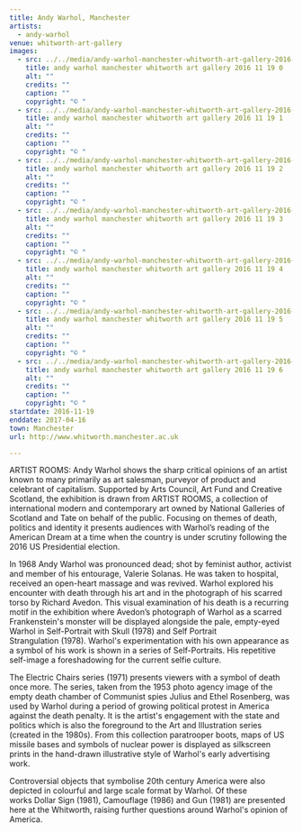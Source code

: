```yaml
---
title: Andy Warhol, Manchester
artists:
  - andy-warhol
venue: whitworth-art-gallery
images:
  - src: ../../media/andy-warhol-manchester-whitworth-art-gallery-2016-11-19-0.webp
    title: andy warhol manchester whitworth art gallery 2016 11 19 0
    alt: ""
    credits: ""
    caption: ""
    copyright: "© "
  - src: ../../media/andy-warhol-manchester-whitworth-art-gallery-2016-11-19-1.webp
    title: andy warhol manchester whitworth art gallery 2016 11 19 1
    alt: ""
    credits: ""
    caption: ""
    copyright: "© "
  - src: ../../media/andy-warhol-manchester-whitworth-art-gallery-2016-11-19-2.webp
    title: andy warhol manchester whitworth art gallery 2016 11 19 2
    alt: ""
    credits: ""
    caption: ""
    copyright: "© "
  - src: ../../media/andy-warhol-manchester-whitworth-art-gallery-2016-11-19-3.webp
    title: andy warhol manchester whitworth art gallery 2016 11 19 3
    alt: ""
    credits: ""
    caption: ""
    copyright: "© "
  - src: ../../media/andy-warhol-manchester-whitworth-art-gallery-2016-11-19-4.webp
    title: andy warhol manchester whitworth art gallery 2016 11 19 4
    alt: ""
    credits: ""
    caption: ""
    copyright: "© "
  - src: ../../media/andy-warhol-manchester-whitworth-art-gallery-2016-11-19-5.webp
    title: andy warhol manchester whitworth art gallery 2016 11 19 5
    alt: ""
    credits: ""
    caption: ""
    copyright: "© "
  - src: ../../media/andy-warhol-manchester-whitworth-art-gallery-2016-11-19-6.webp
    title: andy warhol manchester whitworth art gallery 2016 11 19 6
    alt: ""
    credits: ""
    caption: ""
    copyright: "© "
startdate: 2016-11-19
enddate: 2017-04-16
town: Manchester
url: http://www.whitworth.manchester.ac.uk

---
```


ARTIST ROOMS: Andy Warhol shows the sharp critical opinions of an artist known to many primarily as art salesman, purveyor of product and celebrant of capitalism. Supported by Arts Council, Art Fund and Creative Scotland, the exhibition is drawn from ARTIST ROOMS, a collection of international modern and contemporary art owned by National Galleries of Scotland and Tate on behalf of the public. Focusing on themes of death, politics and identity it presents audiences with Warhol’s reading of the American Dream at a time when the country is under scrutiny following the 2016 US Presidential election.

In 1968 Andy Warhol was pronounced dead; shot by feminist author, activist and member of his entourage, Valerie Solanas. He was taken to hospital, received an open-heart massage and was revived. Warhol explored his encounter with death through his art and in the photograph of his scarred torso by Richard Avedon. This visual examination of his death is a recurring motif in the exhibition where Avedon’s photograph of Warhol as a scarred Frankenstein's monster will be displayed alongside the pale, empty-eyed Warhol in Self-Portrait with Skull (1978) and Self Portrait Strangulation (1978). Warhol's experimentation with his own appearance as a symbol of his work is shown in a series of Self-Portraits. His repetitive self-image a foreshadowing for the current selfie culture.

The Electric Chairs series (1971) presents viewers with a symbol of death once more. The series, taken from the 1953 photo agency image of the empty death chamber of Communist spies Julius and Ethel Rosenberg, was used by Warhol during a period of growing political protest in America against the death penalty. It is the artist's engagement with the state and politics which is also the foreground to the Art and Illustration series (created in the 1980s). From this collection paratrooper boots, maps of US missile bases and symbols of nuclear power is displayed as silkscreen prints in the hand-drawn illustrative style of Warhol's early advertising work.

Controversial objects that symbolise 20th century America were also depicted in colourful and large scale format by Warhol. Of these works Dollar Sign (1981), Camouflage (1986) and Gun (1981) are presented here at the Whitworth, raising further questions around Warhol's opinion of America.